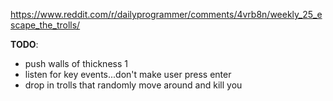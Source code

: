 https://www.reddit.com/r/dailyprogrammer/comments/4vrb8n/weekly_25_escape_the_trolls/


**TODO**:
* push walls of thickness 1
* listen for key events...don't make user press enter
* drop in trolls that randomly move around and kill you
